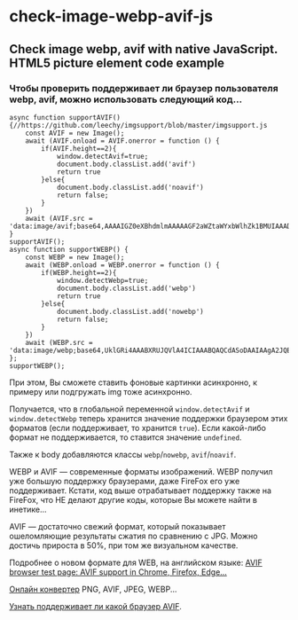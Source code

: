 # check-image-webp-avif-js
## Check image webp, avif with native JavaScript. HTML5 picture element code example


### Чтобы проверить поддерживает ли браузер пользователя webp, avif, можно использовать следующий код...



```
async function supportAVIF(){//https://github.com/leechy/imgsupport/blob/master/imgsupport.js  
    const AVIF = new Image();  
    await (AVIF.onload = AVIF.onerror = function () {  
        if(AVIF.height==2){  
            window.detectAvif=true;  
            document.body.classList.add('avif')  
            return true  
        }else{  
            document.body.classList.add('noavif')  
            return false;  
        }  
    })  
    await (AVIF.src = 'data:image/avif;base64,AAAAIGZ0eXBhdmlmAAAAAGF2aWZtaWYxbWlhZk1BMUIAAADybWV0YQAAAAAAAAAoaGRscgAAAAAAAAAAcGljdAAAAAAAAAAAAAAAAGxpYmF2aWYAAAAADnBpdG0AAAAAAAEAAAAeaWxvYwAAAABEAAABAAEAAAABAAABGgAAAB0AAAAoaWluZgAAAAAAAQAAABppbmZlAgAAAAABAABhdjAxQ29sb3IAAAAAamlwcnAAAABLaXBjbwAAABRpc3BlAAAAAAAAAAIAAAACAAAAEHBpeGkAAAAAAwgICAAAAAxhdjFDgQ0MAAAAABNjb2xybmNseAACAAIAAYAAAAAXaXBtYQAAAAAAAAABAAEEAQKDBAAAACVtZGF0EgAKCBgANogQEAwgMg8f8D///8WfhwB8+ErK42A=');  
}  
supportAVIF();  
async function supportWEBP() {  
    const WEBP = new Image();  
    await (WEBP.onload = WEBP.onerror = function () {  
        if(WEBP.height==2){  
            window.detectWebp=true;  
            document.body.classList.add('webp')  
            return true  
        }else{  
            document.body.classList.add('nowebp')  
            return false;  
        }  
    })  
    await (WEBP.src = 'data:image/webp;base64,UklGRi4AAABXRUJQVlA4ICIAAABQAQCdASoDAAIAAgA2JQBOgC6gAP73M8eLuxHGTv3eIAAA');  
};  
supportWEBP();
```

При этом, Вы сможете ставить фоновые картинки асинхронно, к примеру или подгружать img тоже асинхронно.

Получается, что в глобальной переменной `window.detectAvif` и `window.detectWebp` теперь хранится значение поддержки браузером этих форматов (если поддерживает, то хранится `true`). Если какой-либо формат не поддерживается, то ставится значение `undefined`.

Также к body добавляются классы `webp`/`nowebp`, `avif`/`noavif`.

WEBP и AVIF — современные форматы изображений. WEBP получил уже большую поддержку браузерами, даже FireFox его уже поддерживает. Кстати, код выше отрабатывает поддержку также на FireFox, что НЕ делают другие коды, которые Вы можете найти в инетике...

AVIF — достаточно свежий формат, который показывает ошеломляющие результаты сжатия по сравнению с JPG. Можно достичь прироста в 50%, при том же визуальном качестве.

Подробнее о новом формате для WEB, на английском языке: [AVIF browser test page: AVIF support in Chrome, Firefox, Edge…](https://link.inverser.pro/r2?l=https://libre-software.net/avif-test/)

[Онлайн конвертер](https://link.inverser.pro/r2?l=https://squoosh.app) PNG, AVIF, JPEG, WEBP...

[Узнать поддерживает ли какой браузер AVIF](https://link.inverser.pro/r2?l=https://caniuse.com/avif).